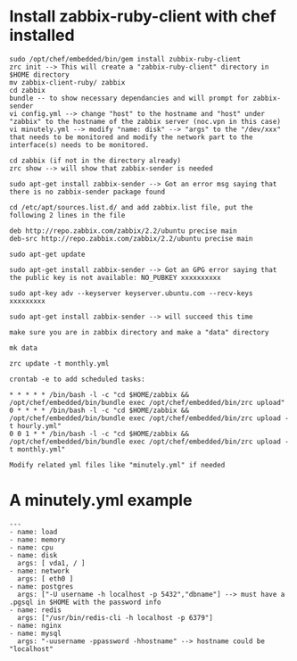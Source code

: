 Install zabbix-ruby-client with chef installed
===========
    sudo /opt/chef/embedded/bin/gem install zubbix-ruby-client
    zrc init --> This will create a "zabbix-ruby-client" directory in $HOME directory
    mv zabbix-client-ruby/ zabbix
    cd zabbix
    bundle -- to show necessary dependancies and will prompt for zabbix-sender
    vi config.yml --> change "host" to the hostname and "host" under "zabbix" to the hostname of the zabbix server (noc.vpn in this case)
    vi minutely.yml --> modify "name: disk" --> "args" to the "/dev/xxx" that needs to be monitored and modify the network part to the interface(s) needs to be monitored.

    cd zabbix (if not in the directory already)
    zrc show --> will show that zabbix-sender is needed
    
    sudo apt-get install zabbix-sender --> Got an error msg saying that there is no zabbix-sender package found
    
    cd /etc/apt/sources.list.d/ and add zabbix.list file, put the following 2 lines in the file
    
    deb http://repo.zabbix.com/zabbix/2.2/ubuntu precise main
    deb-src http://repo.zabbix.com/zabbix/2.2/ubuntu precise main
    
    sudo apt-get update
    
    sudo apt-get install zabbix-sender --> Got an GPG error saying that the public key is not available: NO_PUBKEY xxxxxxxxxx
    
    sudo apt-key adv --keyserver keyserver.ubuntu.com --recv-keys xxxxxxxxx

    sudo apt-get install zabbix-sender --> will succeed this time
    
    make sure you are in zabbix directory and make a "data" directory
    
    mk data
    
    zrc update -t monthly.yml
    
    crontab -e to add scheduled tasks:
    
    * * * * * /bin/bash -l -c "cd $HOME/zabbix && /opt/chef/embedded/bin/bundle exec /opt/chef/embedded/bin/zrc upload"
    0 * * * * /bin/bash -l -c "cd $HOME/zabbix && /opt/chef/embedded/bin/bundle exec /opt/chef/embedded/bin/zrc upload -t hourly.yml"
    0 0 1 * * /bin/bash -l -c "cd $HOME/zabbix && /opt/chef/embedded/bin/bundle exec /opt/chef/embedded/bin/zrc upload -t monthly.yml"

    Modify related yml files like "minutely.yml" if needed
    
A minutely.yml example
======================

    ---
    - name: load
    - name: memory
    - name: cpu
    - name: disk
      args: [ vda1, / ]
    - name: network
      args: [ eth0 ]
    - name: postgres
      args: ["-U username -h localhost -p 5432","dbname"] --> must have a .pgsql in $HOME with the password info 
    - name: redis
      args: ["/usr/bin/redis-cli -h localhost -p 6379"]
    - name: nginx
    - name: mysql
      args: "-uusername -ppassword -hhostname" --> hostname could be "localhost"
    


